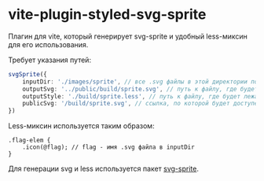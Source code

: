 # vite-plugin-styled-svg-sprite

Плагин для vite, который генерирует svg-sprite и удобный less-миксин для его использования.

Требует указания путей:
```ts
svgSprite({
    inputDir: './images/sprite', // все .svg файлы в этой директории попадут в спрайт
    outputSvg: '../public/build/sprite.svg', // путь к файлу, где будет лежать сгенерированный спрайт
    outputStyle: './build/sprite.less', // путь к файлу, где будет лежать сгенерированный стиль
    publicSvg: '/build/sprite.svg', // ссылка, по которой будет доступен сгенерированный спрайт
})
```

Less-миксин используется таким образом:
```less
.flag-elem {
    .icon(@flag); // flag - имя .svg файла в inputDir
}
```

Для генерации svg и less используется пакет [svg-sprite](https://www.npmjs.com/package/svg-sprite).
